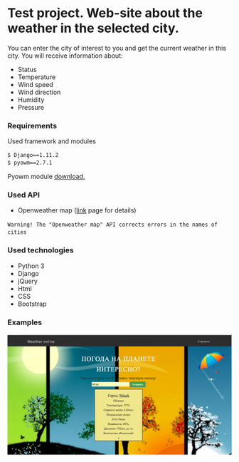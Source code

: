 # Test project. Web-site about the weather in the selected city.


You can enter the city of interest to you and get the current weather in this city. 
You will receive information about:

  - Status
  - Temperature
  - Wind speed
  - Wind direction
  - Humidity
  - Pressure
### Requirements

Used framework and modules

```sh
$ Django==1.11.2
$ pyowm==2.7.1
```
Pyowm module [download.](https://github.com/csparpa/pyowm)

### Used API

 - Openweather map ([link](https://openweathermap.org/api/) page for details)

`Warning! The "Openweather map" API corrects errors in the names of cities`


### Used technologies
  - Python 3
  - Django
  - jQuery
  - Html
  - CSS
  - Bootstrap
  
### Examples
![Example of the request received ](https://github.com/BLR-55/weather_project/blob/viktor_dev/examples/example_1.png)
